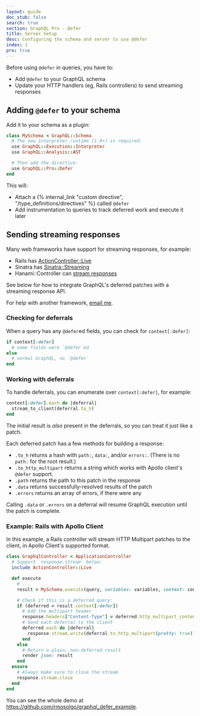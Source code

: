```yaml
---
layout: guide
doc_stub: false
search: true
section: GraphQL Pro - Defer
title: Server Setup
desc: Configuring the schema and server to use @defer
index: 1
pro: true
---
```


Before using `@defer` in queries, you have to:

- Add `@defer` to your GraphQL schema
- Update your HTTP handlers (eg, Rails controllers) to send streaming responses

## Adding `@defer` to your schema

Add it to your schema as a plugin:

```ruby
class MySchema < GraphQL::Schema
  # The new interpreter runtime (1.9+) is required:
  use GraphQL::Execution::Interpreter
  use GraphQL::Analysis::AST

  # Then add the directive:
  use GraphQL::Pro::Defer
end
```

This will:

- Attach a {% internal_link "custom directive", "/type_definitions/directives" %} called `@defer`
- Add instrumentation to queries to track deferred work and execute it later

## Sending streaming responses

Many web frameworks have support for streaming responses, for example:

- Rails has [ActionController::Live](https://api.rubyonrails.org/classes/ActionController/Live.html)
- Sinatra has [Sinatra::Streaming](http://sinatrarb.com/contrib/streaming.html)
- Hanami::Controller can [stream responses](https://github.com/hanami/controller#streamed-responses)

See below for how to integrate GraphQL's deferred patches with a streaming response API.

For help with another framework, [email me](mailto:support@graphql.pro).

### Checking for deferrals

When a query has any `@defer`ed fields, you can check for `context[:defer]`:

```ruby
if context[:defer]
  # some fields were `@defer`ed
else
  # normal GraphQL, no `@defer`
end
```

### Working with deferrals

To handle deferrals, you can enumerate over `context[:defer]`, for example:

```ruby
context[:defer].each do |deferral|
  stream_to_client(deferral.to_h)
end
```

The initial result is _also_ present in the deferrals, so you can treat it just like a patch.

Each deferred patch has a few methods for building a response:

- `.to_h` returns a hash with `path:`, `data:`, and/or `errors:`. (There is no `path:` for the root result.)
- `.to_http_multipart` returns a string which works with Apollo client's `@defer` support.
- `.path` returns the path to this patch in the response
- `.data` returns successfully-resolved results of the patch
- `.errors` returns an array of errors, if there were any

Calling `.data` or `.errors` on a deferral will resume GraphQL execution until the patch is complete.

### Example: Rails with Apollo Client

In this example, a Rails controller will stream HTTP Multipart patches to the client, in Apollo Client's supported format.

```ruby
class GraphqlController < ApplicationController
  # Support `response.stream` below:
  include ActionController::Live

  def execute
    # ...
    result = MySchema.execute(query, variables: variables, context: context, operation_name: operation_name)

    # Check if this is a deferred query:
    if (deferred = result.context[:defer])
      # Add the multipart header
      response.headers["Content-Type"] = deferred.http_multipart_content_type_header
      # Send each deferral to the client
      deferred.each do |deferral|
        response.stream.write(deferral.to_http_multipart(pretty: true))
      end
    else
      # Return a plain, non-deferred result
      render json: result
    end
  ensure
    # Always make sure to close the stream
    response.stream.close
  end
end
```

You can see the whole demo at https://github.com/rmosolgo/graphql_defer_example.
